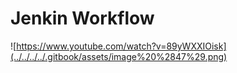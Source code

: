 # Jenkin Workflow



![https://www.youtube.com/watch?v=89yWXXIOisk](../../../../.gitbook/assets/image%20%2847%29.png)

